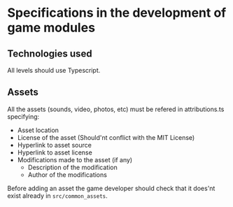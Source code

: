 # Specifications in the development of game modules

## Technologies used

All levels should use Typescript.

## Assets

All the assets (sounds, video, photos, etc) must be refered in attributions.ts specifying:

- Asset location
- License of the asset (Should'nt conflict with the MIT License)
- Hyperlink to asset source
- Hyperlink to asset license
- Modifications made to the asset (if any)
  - Description of the modification
  - Author of the modifications

Before adding an asset the game developer should check that it does'nt exist already in
`src/common_assets`.
